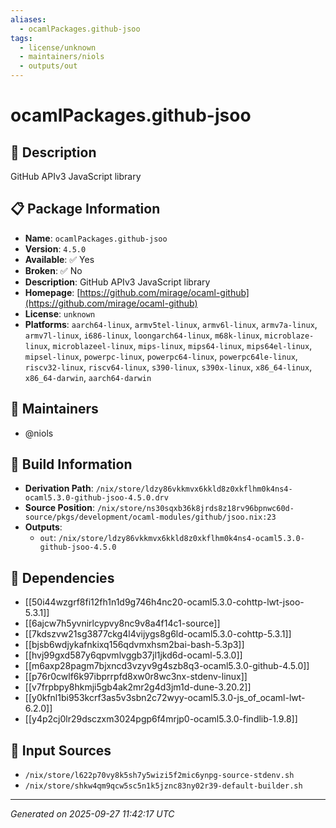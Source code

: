 ```yaml
---
aliases:
  - ocamlPackages.github-jsoo
tags:
  - license/unknown
  - maintainers/niols
  - outputs/out
---
```


# ocamlPackages.github-jsoo

## 📝 Description

GitHub APIv3 JavaScript library

## 📋 Package Information

- **Name**: `ocamlPackages.github-jsoo`
- **Version**: `4.5.0`
- **Available**: ✅ Yes
- **Broken**: ✅ No
- **Description**: GitHub APIv3 JavaScript library
- **Homepage**: [https://github.com/mirage/ocaml-github](https://github.com/mirage/ocaml-github)
- **License**: `unknown`
- **Platforms**: `aarch64-linux`, `armv5tel-linux`, `armv6l-linux`, `armv7a-linux`, `armv7l-linux`, `i686-linux`, `loongarch64-linux`, `m68k-linux`, `microblaze-linux`, `microblazeel-linux`, `mips-linux`, `mips64-linux`, `mips64el-linux`, `mipsel-linux`, `powerpc-linux`, `powerpc64-linux`, `powerpc64le-linux`, `riscv32-linux`, `riscv64-linux`, `s390-linux`, `s390x-linux`, `x86_64-linux`, `x86_64-darwin`, `aarch64-darwin`
## 👥 Maintainers

- @niols


## 🔧 Build Information

- **Derivation Path**: `/nix/store/ldzy86vkkmvx6kkld8z0xkflhm0k4ns4-ocaml5.3.0-github-jsoo-4.5.0.drv`
- **Source Position**: `/nix/store/ns30sqxb36k8jrds8z18rv96bpnwc60d-source/pkgs/development/ocaml-modules/github/jsoo.nix:23`
- **Outputs**:
  - `out`:  `/nix/store/ldzy86vkkmvx6kkld8z0xkflhm0k4ns4-ocaml5.3.0-github-jsoo-4.5.0`

## 🔗 Dependencies

- [[50i44wzgrf8fi12fh1n1d9g746h4nc20-ocaml5.3.0-cohttp-lwt-jsoo-5.3.1]]
- [[6ajcw7h5yvnirlcypvy8nc9v8a4f14c1-source]]
- [[7kdszvw21sg3877ckg4l4vijygs8g6ld-ocaml5.3.0-cohttp-5.3.1]]
- [[bjsb6wdjykafnkixq156qdvmxhsm2bai-bash-5.3p3]]
- [[hvj99gxd587y6qpvmlvggb37jl1jkd6d-ocaml-5.3.0]]
- [[m6axp28pagm7bjxncd3vzyv9g4szb8q3-ocaml5.3.0-github-4.5.0]]
- [[p76r0cwlf6k97ibprrpfd8xw0r8wc3nx-stdenv-linux]]
- [[v7frpbpy8hkmji5gb4ak2mr2g4d3jm1d-dune-3.20.2]]
- [[y0kfnl1bi953kcrf3as5v3sbn2c72wyy-ocaml5.3.0-js_of_ocaml-lwt-6.2.0]]
- [[y4p2cj0lr29dsczxm3024pgp6f4mrjp0-ocaml5.3.0-findlib-1.9.8]]

## 📁 Input Sources

- `/nix/store/l622p70vy8k5sh7y5wizi5f2mic6ynpg-source-stdenv.sh`
- `/nix/store/shkw4qm9qcw5sc5n1k5jznc83ny02r39-default-builder.sh`

---
*Generated on 2025-09-27 11:42:17 UTC*
